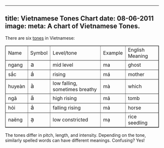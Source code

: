 ----
title: Vietnamese Tones Chart
date: 08-06-2011
image:
meta: A chart of Vietnamese Tones.
----

There are six [tones][1] in Vietnamese:<br />

<table border="1" cellpadding="3px" cellspacing="0px" width="520px"><tbody>
<tr><td>Name</td><td>Symbol</td><td>Level/tone</td><td>Example</td><td>English Meaning</td></tr>
<tr><td>ngang</td><td style="font-size:14pt">a</td><td>mid level</td><td>ma</td><td>ghost</td></tr>
<tr><td>sắc</td><td style="font-size:14pt">á</td><td>rising</td><td>má</td><td>mother</td></tr>
<tr><td>huyeàn</td><td style="font-size:14pt">à</td><td>low falling, sometimes breathy</td><td>mà</td><td>which</td></tr>
<tr><td>ngã</td><td style="font-size:14pt">ã</td><td>high rising</td><td>mã</td><td>tomb</td></tr>
<tr><td>hỏi</td><td style="font-size:14pt">ả</td><td>falling rising</td><td>mả</td><td>horse</td></tr>
<tr><td>naëng</td><td style="font-size:14pt">ạ</td><td>low constricted</td><td>mạ</td><td>rice seedling</td></tr>
</tbody></table>

The tones differ in pitch, length, and intensity. Depending on the tone, similarly spelled words can have different meanings. Confusing? Yes!

[1]: http://www.pauahtun.org/Viet/viet-tones.html
